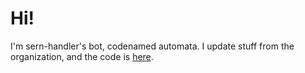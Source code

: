 # Hi!
I'm sern-handler's bot, codenamed automata.
I update stuff from the organization, and the code is [here](https://github.com/sern-handler/automata/).
